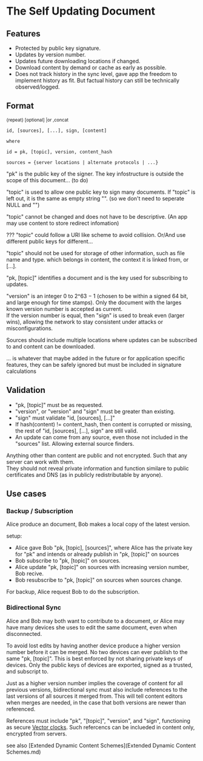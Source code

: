 The Self Updating Document
==

Features
--
- Protected by public key signature.
- Updates by version number.
- Updates future downloading locations if changed.
- Download content by demand or cache as early as possible.
- Does not track history in the sync level, gave app the freedom to implement history as fit. But factual history can still be technically observed/logged. 


Format 
--
<small>{repeat}  [optional]  |or  ,concat</small>

	id, [sources], [...], sign, [content]
	
	where
	
	id = pk, [topic], version, content_hash
	
	sources = {server locations | alternate protocols | ...}
	


"pk" is the public key of the signer. The key infostructure is outside the scope of this document... (to do)

"topic" is used to allow one public key to sign many documents.
If "topic" is left out, it is the same as empty string "". (so we don't need to seperate NULL and "")

"topic" cannot be changed and does not have to be descriptive. (An app may use content to store redirect infomation)

??? "topic" could follow a URI like scheme to avoid collision. Or/And use different public keys for different...

"topic" should not be used for storage of other information, such as file name and type. which belongs in content, the context it is linked from, or [...].

"pk, [topic]" identifies a document and is the key used for subscribing to updates.

"version" is an integer 0 to 2^63 − 1 (chosen to be within a signed 64 bit, and large enough for time stamps).
Only the document with the larges known version number is accepted as current.  
If the version number is equal, then "sign" is used to break even (larger wins), allowing the network to stay consistent under attacks or misconfigurations.

Sources should include multiple locations where updates can be subscribed to and content can be downloaded.

... is whatever that maybe added in the future or for application specific features, they can be safely ignored but must be included in signature calculations

Validation
--

- "pk, [topic]" must be as requested.
- "version", or "version" and "sign" must be greater than existing.
- "sign" must validate "id, [sources], [...]"
- If hash(content) != content_hash, then content is corrupted or missing, the rest of "id, [sources], [...], sign" are still valid.
- An update can come from any source, even those not included in the "sources" list. Allowing  external source finders.

Anything other than content are public and not encrypted. Such that any server can work with them.  
They should not reveal private information and function similare to public certificates and DNS (as in publicly redistributable by anyone).

Use cases
---

### Backup / Subscription ###

Alice produce an document, Bob makes a local copy of the latest version.

setup:

- Alice gave Bob "pk, [topic], [sources]", where Alice has the private key for "pk" and intends or already publish in "pk, [topic]" on sources
- Bob subscribe to "pk, [topic]" on sources.
- Alice update "pk, [topic]" on sources with increasing version number, Bob recive.
- Bob resubscribe to "pk, [topic]" on sources when sources change.

For backup, Alice request Bob to do the subscription.

### Bidirectional Sync ###

Alice and Bob may both want to contribute to a document, or Alice may have many devices she uses to edit the same document, even when disconnected.

To avoid lost edits by having another device produce a higher version number before it can be merged. No two devices can ever publish to the same "pk, [topic]". This is best enforced by not sharing private keys of devices. Only the public keys of devices are exported, signed as a trusted, and subscript to.

Just as a higher version number implies the coverage of content for all previous versions, bidirectional sync must also include references to the last versions of all sources it merged from. This will tell content editors when merges are needed, in the case that both versions are newer than referenced. 

References must include "pk", "[topic]", "version", and "sign", functioning as secure [Vector clocks](http://en.wikipedia.org/wiki/Vector_clock). Such refercencs can be inclueded in content only, encrypted from servers.

see also [Extended Dynamic Content Schemes](Extended Dynamic Content Schemes.md)